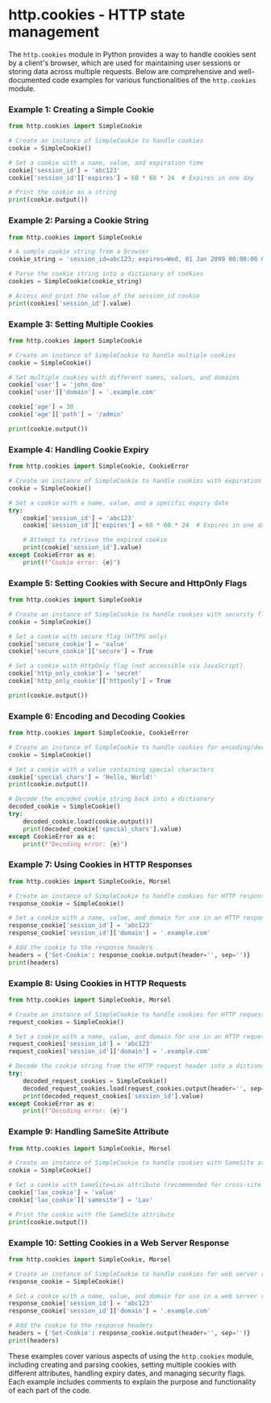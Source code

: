 # http.cookies - HTTP state management

The `http.cookies` module in Python provides a way to handle cookies sent by a client's browser, which are used for maintaining user sessions or storing data across multiple requests. Below are comprehensive and well-documented code examples for various functionalities of the `http.cookies` module.

### Example 1: Creating a Simple Cookie

```python
from http.cookies import SimpleCookie

# Create an instance of SimpleCookie to handle cookies
cookie = SimpleCookie()

# Set a cookie with a name, value, and expiration time
cookie['session_id'] = 'abc123'
cookie['session_id']['expires'] = 60 * 60 * 24  # Expires in one day

# Print the cookie as a string
print(cookie.output())
```

### Example 2: Parsing a Cookie String

```python
from http.cookies import SimpleCookie

# A sample cookie string from a browser
cookie_string = 'session_id=abc123; expires=Wed, 01 Jan 2099 00:00:00 GMT'

# Parse the cookie string into a dictionary of cookies
cookies = SimpleCookie(cookie_string)

# Access and print the value of the session_id cookie
print(cookies['session_id'].value)
```

### Example 3: Setting Multiple Cookies

```python
from http.cookies import SimpleCookie

# Create an instance of SimpleCookie to handle multiple cookies
cookie = SimpleCookie()

# Set multiple cookies with different names, values, and domains
cookie['user'] = 'john_doe'
cookie['user']['domain'] = '.example.com'

cookie['age'] = 30
cookie['age']['path'] = '/admin'

print(cookie.output())
```

### Example 4: Handling Cookie Expiry

```python
from http.cookies import SimpleCookie, CookieError

# Create an instance of SimpleCookie to handle cookies with expiration
cookie = SimpleCookie()

# Set a cookie with a name, value, and a specific expiry date
try:
    cookie['session_id'] = 'abc123'
    cookie['session_id']['expires'] = 60 * 60 * 24  # Expires in one day

    # Attempt to retrieve the expired cookie
    print(cookie['session_id'].value)
except CookieError as e:
    print(f"Cookie error: {e}")
```

### Example 5: Setting Cookies with Secure and HttpOnly Flags

```python
from http.cookies import SimpleCookie

# Create an instance of SimpleCookie to handle cookies with security flags
cookie = SimpleCookie()

# Set a cookie with secure flag (HTTPS only)
cookie['secure_cookie'] = 'value'
cookie['secure_cookie']['secure'] = True

# Set a cookie with HttpOnly flag (not accessible via JavaScript)
cookie['http_only_cookie'] = 'secret'
cookie['http_only_cookie']['httponly'] = True

print(cookie.output())
```

### Example 6: Encoding and Decoding Cookies

```python
from http.cookies import SimpleCookie, CookieError

# Create an instance of SimpleCookie to handle cookies for encoding/decoding
cookie = SimpleCookie()

# Set a cookie with a value containing special characters
cookie['special_chars'] = 'Hello, World!'
print(cookie.output())

# Decode the encoded cookie string back into a dictionary
decoded_cookie = SimpleCookie()
try:
    decoded_cookie.load(cookie.output())
    print(decoded_cookie['special_chars'].value)
except CookieError as e:
    print(f"Decoding error: {e}")
```

### Example 7: Using Cookies in HTTP Responses

```python
from http.cookies import SimpleCookie, Morsel

# Create an instance of SimpleCookie to handle cookies for HTTP responses
response_cookie = SimpleCookie()

# Set a cookie with a name, value, and domain for use in an HTTP response
response_cookie['session_id'] = 'abc123'
response_cookie['session_id']['domain'] = '.example.com'

# Add the cookie to the response headers
headers = {'Set-Cookie': response_cookie.output(header='', sep='')}
print(headers)
```

### Example 8: Using Cookies in HTTP Requests

```python
from http.cookies import SimpleCookie, Morsel

# Create an instance of SimpleCookie to handle cookies for HTTP requests
request_cookies = SimpleCookie()

# Set a cookie with a name, value, and domain for use in an HTTP request
request_cookies['session_id'] = 'abc123'
request_cookies['session_id']['domain'] = '.example.com'

# Decode the cookie string from the HTTP request header into a dictionary
try:
    decoded_request_cookies = SimpleCookie()
    decoded_request_cookies.load(request_cookies.output(header='', sep=''))
    print(decoded_request_cookies['session_id'].value)
except CookieError as e:
    print(f"Decoding error: {e}")
```

### Example 9: Handling SameSite Attribute

```python
from http.cookies import SimpleCookie, Morsel

# Create an instance of SimpleCookie to handle cookies with SameSite attribute
cookie = SimpleCookie()

# Set a cookie with SameSite=Lax attribute (recommended for cross-site requests)
cookie['lax_cookie'] = 'value'
cookie['lax_cookie']['samesite'] = 'Lax'

# Print the cookie with the SameSite attribute
print(cookie.output())
```

### Example 10: Setting Cookies in a Web Server Response

```python
from http.cookies import SimpleCookie, Morsel

# Create an instance of SimpleCookie to handle cookies for web server responses
response_cookie = SimpleCookie()

# Set a cookie with a name, value, and domain for use in a web server response
response_cookie['session_id'] = 'abc123'
response_cookie['session_id']['domain'] = '.example.com'

# Add the cookie to the response headers
headers = {'Set-Cookie': response_cookie.output(header='', sep='')}
print(headers)
```

These examples cover various aspects of using the `http.cookies` module, including creating and parsing cookies, setting multiple cookies with different attributes, handling expiry dates, and managing security flags. Each example includes comments to explain the purpose and functionality of each part of the code.
